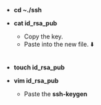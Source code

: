 * **cd \~./ssh**

* **cat id_rsa_pub**
  - Copy the key.
  - Paste into the new file. :arrow_down:<br><br>
  
* **touch id_rsa_pub**

* **vim id_rsa_pub**
  - Paste the **ssh-keygen**
